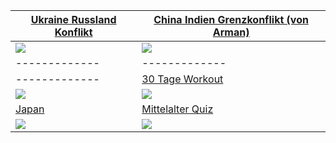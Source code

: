 | [Ukraine Russland Konflikt](https://schnecke325.github.io/rayan.html) | [China Indien Grenzkonflikt (von Arman)](https://schnecke325.github.io/arman.html) |
| ------------- | ------------- |
| [![](https://schnecke325.github.io/URU.jpg)](https://schnecke325.github.io/rayan.html)  | [![](https://schnecke325.github.io/CIN.jpg)](https://schnecke325.github.io/arman.html) |
| ------------- | ------------- |
| ------------- | [30 Tage Workout](https://schnecke325.github.io/sport.html) |
| [![](https://Schnecke325.github.io/ttt-logo.png)](https://schnecke325.github.io/sbhome.html) | [![](https://schnecke325.github.io/workout.png)](https://schnecke325.github.io/sport.html) |
|  [Japan](https://schnecke325.github.io/japan.html)  | [Mittelalter Quiz](https://schnecke325.github.io/Quiz_Mittelalter_Reformation.html) |
| [![](https://schnecke325.github.io/jp.png)](https://schnecke325.github.io/japan.html) | [![](https://schnecke325.github.io/burg.png)](https://schnecke325.github.io/Quiz_Mittelalter_Reformation.html) |
